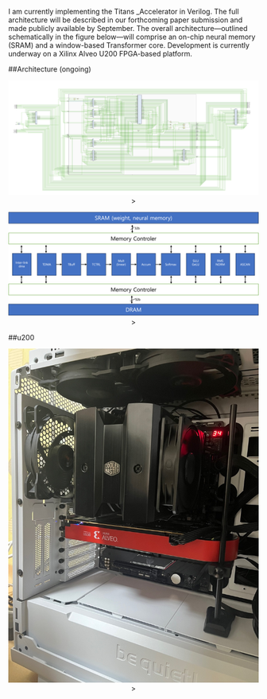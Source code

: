 I am currently implementing the Titans _Accelerator in Verilog.
The full architecture will be described in our forthcoming paper submission and made publicly available by September.
The overall architecture—outlined schematically in the figure below—will comprise an on-chip neural memory (SRAM) and a window-based Transformer core.
Development is currently underway on a Xilinx Alveo U200 FPGA-based platform.

##Architecture (ongoing)
<p align="center">
  <img src="top_arch.png" width="1000" >>
</p>

<p align="center">
  <img src="arch.png" width="1000" >>
</p>

##u200 
<p align="center">
  <img src="u200.jpeg" width="1000" >>
</p>
